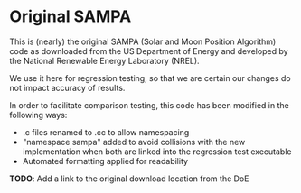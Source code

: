 # Original SAMPA

This is (nearly) the original SAMPA (Solar and Moon Position Algorithm) code as
downloaded from the US Department of Energy and developed by the National
Renewable Energy Laboratory (NREL).

We use it here for regression testing, so that we are certain our changes do
not impact accuracy of results.

In order to facilitate comparison testing, this code has been modified in the
following ways:

 - .c files renamed to .cc to allow namespacing
 - "namespace sampa" added to avoid collisions with the new implementation when
   both are linked into the regression test executable
 - Automated formatting applied for readability

**TODO**: Add a link to the original download location from the DoE
